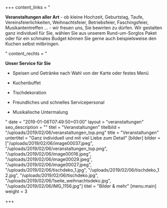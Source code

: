 +++
content_links = "<p><strong>Veranstaltungen aller Art</strong> - ob  kleine Hochzeit, Geburtstag, Taufe, Vereinsfeierlichkeiten, Weihnachtsfeier, Betriebsfeier, Faschingsfeier, Musikantentreffen ... - wir freuen uns, Sie bewirten zu dürfen. Wir gestalten ganz individuell für Sie, wählen Sie aus unserem Rund-um-Sorglos Paket oder für ein schmales Budget können Sie gerne auch beispielsweise den Kuchen selbst mitbringen.</p>"
content_rechts = "<p><strong>Unser Service für Sie</strong></p><ul><li><p>Speisen und Getränke nach Wahl von der Karte oder festes Menü</p></li><li><p>Kuchenbuffet</p></li><li><p>Tischdekoration</p></li><li><p>Freundliches und schnelles Servicepersonal</p></li><li><p>Musikalische Untermalung</p></li></ul>"
date = "2019-01-06T07:49:50+01:00"
layout = "veranstaltungen"
seo_description = ""
titel = "Veranstaltungen"
titelbild = "/uploads/2019/02/06/veranstaltungen_top.png"
title = "Veranstaltungen"
untertitel = "Ganz individuell und mit viel Liebe zum Detail"
[bilder]
bilder = ["/uploads/2019/02/06/image00037.jpeg", "/uploads/2019/02/06/veranstaltungen_top.png", "/uploads/2019/02/06/image00016.jpeg", "/uploads/2019/02/06/image00029.jpeg", "/uploads/2019/02/06/image00027.jpeg", "/uploads/2019/02/06/tischdeko_1.jpg", "/uploads/2019/02/06/tischdeko_1 2.jpg", "/uploads/2019/02/06/tischdeko.jpg", "/uploads/2019/02/06/1seite_weihnachtsdeko.jpg", "/uploads/2019/02/06/IMG_1156.jpg"]
titel = "Bilder & mehr"
[menu.main]
weight = 3

+++
